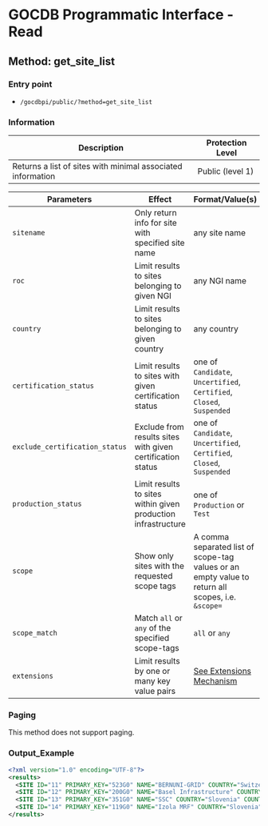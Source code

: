# GOCDB Programmatic Interface - Read

## Method: get_site_list

### Entry point

- `/gocdbpi/public/?method=get_site_list`

### Information

| Description | Protection Level |
| - | - |
| Returns a list of sites with minimal associated information | Public (level 1) |

| Parameters | Effect | Format/Value(s) | Default | Example |
| - | - | - | - | - |
| `sitename` | Only return info for site with specified site name | any site name | `all` | `?method=get_site_list&sitename=Izola MRF` |
| `roc` | Limit results to sites belonging to given NGI | any NGI name | `all` | `?method=get_site_list&roc=NGI_SI` |
| `country` | Limit results to sites belonging to given country | any country | `all` | `?method=get_site_list&country=Slovenia` |
| `certification_status` | Limit results to sites with given certification status | one of `Candidate`, `Uncertified`, `Certified`, `Closed`, `Suspended` | `all` |  `?method=get_site&certification_status=Certified` |
| `exclude_certification_status` | Exclude from results sites with given certification status | one of `Candidate`, `Uncertified`, `Certified`, `Closed`, `Suspended` | none |  `?method=get_site&exclude_certification_status=Closed` |
| `production_status` | Limit results to sites within given production infrastructure | one of `Production` or `Test` | `all` |  `?method=get_site&production_status=Production` |
| `scope` | Show only sites with the requested scope tags | A comma separated list of scope-tag values or an empty value to return all scopes, i.e. `&scope=` | instance dependant |  `?method=get_site&scope=EGI` |
| `scope_match` | Match `all` or `any` of the specified scope-tags | `all` or `any` | `all` |  `?method=get_site_list&scope=Local,EGI&scope_match=any` |
| `extensions` | Limit results by one or many key value pairs | [See Extensions Mechanism](https://docs.egi.eu/internal/configuration-database/extension-properties/) | none |  `?method=get_site&extensions=(KeyName=KeyValue)` |

### Paging

This method does not support paging.

### Output_Example

```xml
<?xml version="1.0" encoding="UTF-8"?>
<results>
  <SITE ID="11" PRIMARY_KEY="523G0" NAME="BERNUNI-GRID" COUNTRY="Switzerland" COUNTRY_CODE="CH" ROC="NGI_CH" SUBGRID="" GIIS_URL="ldap://bernuni-grid.ch:0000/ds-vo-name=BERNUNI-GRID,o=grid"/>
  <SITE ID="12" PRIMARY_KEY="200G0" NAME="Basel Infrastructure" COUNTRY="Switzerland" COUNTRY_CODE="CH" ROC="NGI_CH" SUBGRID="" GIIS_URL=""/>
  <SITE ID="13" PRIMARY_KEY="351G0" NAME="SSC" COUNTRY="Slovenia" COUNTRY_CODE="SI" ROC="NGI_SI" SUBGRID="" GIIS_URL="ldap://grid.ssc.si:0000/ds-vo-name=SSC,o=grid"/>
  <SITE ID="14" PRIMARY_KEY="119G0" NAME="Izola MRF" COUNTRY="Slovenia" COUNTRY_CODE="SI" ROC="NGI_SI" SUBGRID="" GIIS_URL="ldap://grid.izolamrf.si:0000/ds-vo-name=IzolaMRF,o=grid"/>
</results>
```
